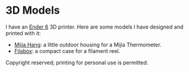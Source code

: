 # 3D Models

I have an [Ender 6](https://www.creality.com/goods-detail/ender-6-3d-printer) 3D printer.
Here are some models I have designed and printed with it:

- [Mijia Hang](./mijia-hang/): a little outdoor housing for a Mijia Thermometer.
- [Filabox](./filabox/): a compact case for a filament reel.

Copyright reserved; printing for personal use is permitted.
